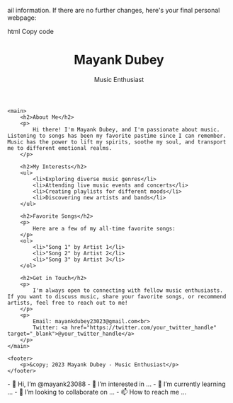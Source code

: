 ail information. If there are no further changes, here's your final personal webpage:

html
Copy code
<!DOCTYPE html>
<html>
<head>
    <meta charset="UTF-8">
    <meta name="viewport" content="width=device-width, initial-scale=1.0">
    <title>Mayank Dubey - Music Enthusiast</title>
    <style>
        /* Styles remain the same as before */
        /* ... */
    </style>
</head>
<body>
    <header>
        <h1>Mayank Dubey</h1>
        <p>Music Enthusiast</p>
    </header>

    <main>
        <h2>About Me</h2>
        <p>
            Hi there! I'm Mayank Dubey, and I'm passionate about music. Listening to songs has been my favorite pastime since I can remember. Music has the power to lift my spirits, soothe my soul, and transport me to different emotional realms.
        </p>

        <h2>My Interests</h2>
        <ul>
            <li>Exploring diverse music genres</li>
            <li>Attending live music events and concerts</li>
            <li>Creating playlists for different moods</li>
            <li>Discovering new artists and bands</li>
        </ul>

        <h2>Favorite Songs</h2>
        <p>
            Here are a few of my all-time favorite songs:
        </p>
        <ol>
            <li>"Song 1" by Artist 1</li>
            <li>"Song 2" by Artist 2</li>
            <li>"Song 3" by Artist 3</li>
        </ol>

        <h2>Get in Touch</h2>
        <p>
            I'm always open to connecting with fellow music enthusiasts. If you want to discuss music, share your favorite songs, or recommend artists, feel free to reach out to me!
        </p>
        <p>
            Email: mayankdubey23023@gmail.com<br>
            Twitter: <a href="https://twitter.com/your_twitter_handle" target="_blank">@your_twitter_handle</a>
        </p>
    </main>

    <footer>
        <p>&copy; 2023 Mayank Dubey - Music Enthusiast</p>
    </footer>
</body>
</html>- 👋 Hi, I’m @mayank23088
- 👀 I’m interested in ...
- 🌱 I’m currently learning ...
- 💞️ I’m looking to collaborate on ...
- 📫 How to reach me ...

<!---
mayank23088/mayank23088 is a ✨ special ✨ repository because its `README.md` (this file) appears on your GitHub profile.
You can click the Preview link to take a look at your changes.
--->
